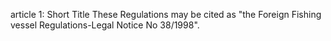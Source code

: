 article 1: Short Title
These Regulations may be cited as &quot;the Foreign Fishing vessel Regulations-Legal Notice No 38&#x2F;1998&quot;.
<ul>
</ul>